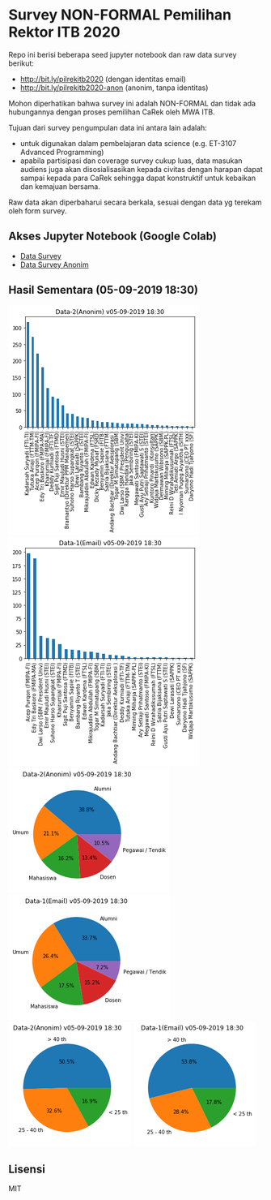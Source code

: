 # Survey NON-FORMAL Pemilihan Rektor ITB 2020

Repo ini berisi beberapa seed jupyter notebook dan raw data survey berikut:

- http://bit.ly/pilrekitb2020 (dengan identitas email)
- http://bit.ly/pilrekitb2020-anon (anonim, tanpa identitas)

Mohon diperhatikan bahwa survey ini adalah NON-FORMAL dan tidak ada hubungannya dengan proses pemilihan CaRek oleh MWA ITB. 

Tujuan dari survey pengumpulan data ini antara lain adalah:
- untuk digunakan dalam pembelajaran data science (e.g. ET-3107 Advanced Programming)
- apabila partisipasi dan coverage survey cukup luas, data masukan audiens juga akan disosialisasikan kepada civitas dengan harapan dapat sampai kepada para CaRek sehingga dapat konstruktif untuk kebaikan dan kemajuan bersama.

Raw data akan diperbaharui secara berkala, sesuai dengan data yg terekam oleh form survey.

## Akses Jupyter Notebook (Google Colab)

- [Data Survey](https://colab.research.google.com/github/eueung/pilrek/blob/master/pilrek.ipynb)
- [Data Survey Anonim](https://colab.research.google.com/github/eueung/pilrek/blob/master/pilrek-anon.ipynb)

## Hasil Sementara (05-09-2019 18:30)

![](images/pilrek-anon_05-09-19_18-30.png)
![](images/pilrek_05-09-19_18-30.png)
![](images/cat-anon_05-09-19_18-30.png)
![](images/cat_05-09-19_18-30.png)
![](images/age-anon_05-09-19_18-30.png)
![](images/age_05-09-19_18-30.png)

## Lisensi

MIT
